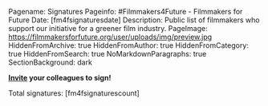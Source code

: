 Pagename: Signatures
Pageinfo: #Filmmakers4Future - Filmmakers for Future
Date: [fm4fsignaturesdate]
Description: Public list of filmmakers who support our initiative for a greener film industry.
PageImage: https://filmmakersforfuture.org/user/uploads/img/preview.jpg
HiddenFromArchive: true
HiddenFromAuthor: true
HiddenFromCategory: true
HiddenFromSearch: true
NoMarkdownParagraphs: true
SectionBackground: dark

**[Invite](https://filmmakersforfuture.org/invite/) your colleagues to sign!**  
  
Total signatures: [fm4fsignaturescount]